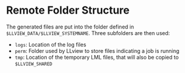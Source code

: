 # Remote Folder Structure

The generated files are put into the folder defined in `$LLVIEW_DATA/$LLVIEW_SYSTEMNAME`.
Three subfolders are then used:

- `logs`: Location of the log files
- `perm`: Folder used by LLview to store files indicating a job is running
- `tmp`: Location of the temporary LML files, that will also be copied to `$LLVIEW_SHARED`
